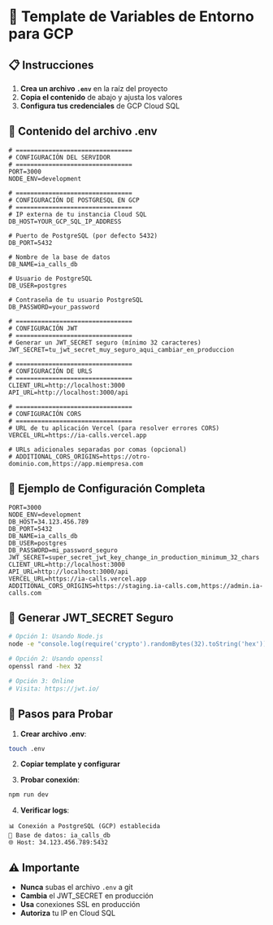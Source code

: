 # 🔧 Template de Variables de Entorno para GCP

## 📋 Instrucciones

1. **Crea un archivo `.env`** en la raíz del proyecto
2. **Copia el contenido** de abajo y ajusta los valores
3. **Configura tus credenciales** de GCP Cloud SQL

## 📄 Contenido del archivo .env

```env
# ================================
# CONFIGURACIÓN DEL SERVIDOR
# ================================
PORT=3000
NODE_ENV=development

# ================================
# CONFIGURACIÓN DE POSTGRESQL EN GCP
# ================================
# IP externa de tu instancia Cloud SQL
DB_HOST=YOUR_GCP_SQL_IP_ADDRESS

# Puerto de PostgreSQL (por defecto 5432)
DB_PORT=5432

# Nombre de la base de datos
DB_NAME=ia_calls_db

# Usuario de PostgreSQL
DB_USER=postgres

# Contraseña de tu usuario PostgreSQL
DB_PASSWORD=your_password

# ================================
# CONFIGURACIÓN JWT
# ================================
# Generar un JWT_SECRET seguro (mínimo 32 caracteres)
JWT_SECRET=tu_jwt_secret_muy_seguro_aqui_cambiar_en_produccion

# ================================
# CONFIGURACIÓN DE URLS
# ================================
CLIENT_URL=http://localhost:3000
API_URL=http://localhost:3000/api

# ================================
# CONFIGURACIÓN CORS
# ================================
# URL de tu aplicación Vercel (para resolver errores CORS)
VERCEL_URL=https://ia-calls.vercel.app

# URLs adicionales separadas por comas (opcional)
# ADDITIONAL_CORS_ORIGINS=https://otro-dominio.com,https://app.miempresa.com
```

## 🌟 Ejemplo de Configuración Completa

```env
PORT=3000
NODE_ENV=development
DB_HOST=34.123.456.789
DB_PORT=5432
DB_NAME=ia_calls_db
DB_USER=postgres
DB_PASSWORD=mi_password_seguro
JWT_SECRET=super_secret_jwt_key_change_in_production_minimum_32_chars
CLIENT_URL=http://localhost:3000
API_URL=http://localhost:3000/api
VERCEL_URL=https://ia-calls.vercel.app
ADDITIONAL_CORS_ORIGINS=https://staging.ia-calls.com,https://admin.ia-calls.com
```

## 🔐 Generar JWT_SECRET Seguro

```bash
# Opción 1: Usando Node.js
node -e "console.log(require('crypto').randomBytes(32).toString('hex'))"

# Opción 2: Usando openssl
openssl rand -hex 32

# Opción 3: Online
# Visita: https://jwt.io/
```

## 🚀 Pasos para Probar

1. **Crear archivo .env**:
```bash
touch .env
```

2. **Copiar template y configurar**

3. **Probar conexión**:
```bash
npm run dev
```

4. **Verificar logs**:
```
📊 Conexión a PostgreSQL (GCP) establecida
📍 Base de datos: ia_calls_db
🌐 Host: 34.123.456.789:5432
```

## ⚠️ Importante

- **Nunca** subas el archivo `.env` a git
- **Cambia** el JWT_SECRET en producción
- **Usa** conexiones SSL en producción
- **Autoriza** tu IP en Cloud SQL 